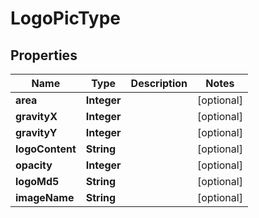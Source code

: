 

# LogoPicType


## Properties

Name | Type | Description | Notes
------------ | ------------- | ------------- | -------------
**area** | **Integer** |  |  [optional]
**gravityX** | **Integer** |  |  [optional]
**gravityY** | **Integer** |  |  [optional]
**logoContent** | **String** |  |  [optional]
**opacity** | **Integer** |  |  [optional]
**logoMd5** | **String** |  |  [optional]
**imageName** | **String** |  |  [optional]



